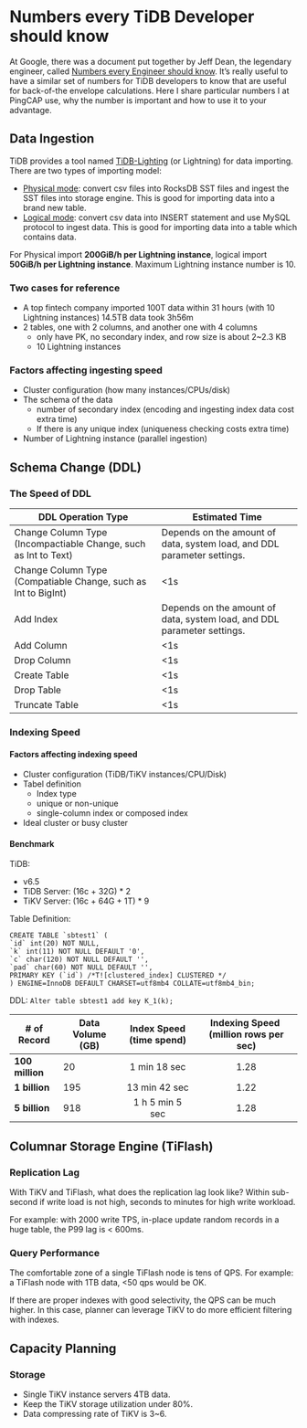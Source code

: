 # Numbers every TiDB Developer should know

At Google, there was a document put together by Jeff Dean, the legendary engineer, called [Numbers every Engineer should know](http://brenocon.com/dean_perf.html). It’s really useful to have a similar set of numbers for TiDB developers to know that are useful for back-of-the envelope calculations. Here I share particular numbers I at PingCAP use, why the number is important and how to use it to your advantage.

## Data Ingestion

TiDB provides a tool named [TiDB-Lighting](https://docs.pingcap.com/tidb/stable/tidb-lightning-overview) (or Lightning) for data importing. There are two types of importing model:

* [Physical mode](https://docs.pingcap.com/tidb/stable/tidb-lightning-physical-import-mode-usage): convert csv files into RocksDB SST files and ingest the SST files into storage engine. This is good for importing data into a brand new table.
* [Logical mode](https://docs.pingcap.com/tidb/stable/tidb-lightning-logical-import-mode-usage): convert csv data into INSERT statement and use MySQL protocol to ingest data. This is good for importing data into a table which contains data.
  
For Physical import **200GiB/h per Lightning instance**, logical import **50GiB/h per Lightning instance**. Maximum Lightning instance number is 10.

### Two cases for reference

* A top fintech company imported 100T data within 31 hours (with 10 Lightning instances)
14.5TB data took 3h56m
* 2 tables, one with 2 columns, and another one with 4 columns
  - only have PK, no secondary index, and row size is about 2~2.3 KB
  - 10 Lightning instances

### Factors affecting ingesting speed
* Cluster configuration (how many instances/CPUs/disk)
* The schema of the data
    - number of secondary index (encoding and ingesting index data cost extra time)
    - If there is any unique index (uniqueness checking costs extra time)
* Number of Lightning instance (parallel ingestion)

## Schema Change (DDL)
### The Speed of DDL

| DDL Operation Type                                                | Estimated Time                                                          |
|-------------------------------------------------------------------|-------------------------------------------------------------------------|
| Change Column Type   (Incompactiable Change, such as Int to Text) | Depends on the amount of data, system load, and DDL parameter settings. |
| Change Column Type (Compatiable Change, such as Int to BigInt)    | <1s                                                                     |
| Add Index                                                         | Depends on the amount of data, system load, and DDL parameter settings. |
| Add Column                                                        | <1s                                                                     |
| Drop Column                                                       | <1s                                                                     |
| Create Table                                                      | <1s                                                                     |
| Drop Table                                                        | <1s                                                                     |
| Truncate Table                                                    | <1s                                                                     |


### Indexing Speed

#### Factors affecting indexing speed

* Cluster configuration (TiDB/TiKV instances/CPU/Disk)
* Tabel definition
    - Index type
    - unique or non-unique
    - single-column index or composed index
* Ideal cluster or busy cluster


#### Benchmark
TiDB: 
* v6.5
* TiDB Server:  (16c + 32G) * 2 
* TiKV Server:  (16c + 64G + 1T) * 9

Table Definition:
```
CREATE TABLE `sbtest1` (
`id` int(20) NOT NULL,
`k` int(11) NOT NULL DEFAULT '0',
`c` char(120) NOT NULL DEFAULT '',
`pad` char(60) NOT NULL DEFAULT '',
PRIMARY KEY (`id`) /*T![clustered_index] CLUSTERED */
) ENGINE=InnoDB DEFAULT CHARSET=utf8mb4 COLLATE=utf8mb4_bin;
```

DDL: `Alter table sbtest1 add key K_1(k);`

| **# of Record** | **Data Volume (GB)** | **Index Speed (time spend)** | **Indexing Speed  (million rows per sec)** |
|---|---|:-:|:-:|
| **100 million** | 20 | 1 min 18 sec | 1.28 |
| **1 billion** | 195 | 13 min 42 sec | 1.22 |
| **5 billion** | 918 | 1 h 5 min 5 sec | 1.28 |


## Columnar Storage Engine (TiFlash)
### Replication Lag
With TiKV and TiFlash, what does the replication lag look like?
Within sub-second if write load is not high, seconds to minutes for high write workload.

For example: with 2000 write TPS, in-place update random records in a huge table, the P99 lag is < 600ms.

### Query Performance
The comfortable zone of a single TiFlash node is tens of QPS.
For example: a TiFlash node with 1TB data, <50 qps would be OK.

If there are proper indexes with good selectivity, the QPS can be much higher. In this case, planner can leverage TiKV to do more efficient filtering with indexes.

## Capacity Planning
### Storage
* Single TiKV instance servers 4TB data.
* Keep the TiKV storage utilization under 80%.
* Data compressing rate of TiKV is 3~6.
